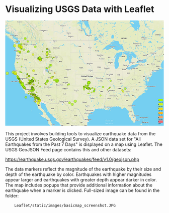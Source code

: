 # Visualizing USGS Data with Leaflet

![basicMap](Leaflet/static/images/basicmap_readme.jpg)

This project involves building tools to visualize earthquake data from the USGS (United States Geological Survey).  A JSON data set for "All Earthquakes from the Past 7 Days" is displayed on a map using Leaflet.  The USGS GeoJSON Feed page contains this and other datasets:

https://earthquake.usgs.gov/earthquakes/feed/v1.0/geojson.php

The data markers reflect the magnitude of the earthquake by their size and depth of the earthquake by color.  Earthquakes with higher magnitudes appear larger and earthquakes with greater depth appear darker in color.  The map includes popups that provide additional information about the earthquake when a marker is clicked.  Full-sized image can be found in the folder:

        Leaflet/static/images/basicmap_screenshot.JPG